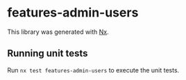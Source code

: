# features-admin-users

This library was generated with [Nx](https://nx.dev).

## Running unit tests

Run `nx test features-admin-users` to execute the unit tests.
